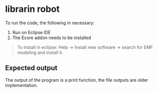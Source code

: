 # librarin robot
To run the code, the following in necessary:
1. Run on Eclipse IDE
2. The Ecore addon needs to be installed 
> To install in eclipse: Help -> Install new software -> search for EMF modeling and install it.

## Expected output
The output of the program is a print function, the file outputs are older implementation.
